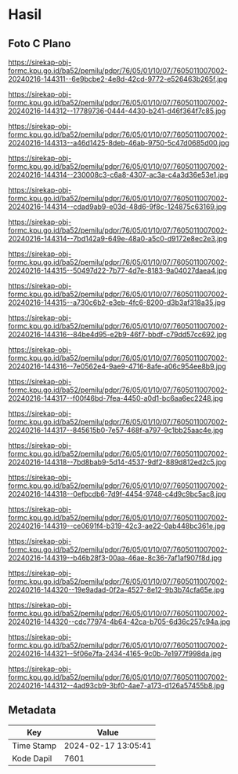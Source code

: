 # Hasil

## Foto C Plano

https://sirekap-obj-formc.kpu.go.id/ba52/pemilu/pdpr/76/05/01/10/07/7605011007002-20240216-144311--6e9bcbe2-4e8d-42cd-9772-e526463b265f.jpg

https://sirekap-obj-formc.kpu.go.id/ba52/pemilu/pdpr/76/05/01/10/07/7605011007002-20240216-144312--17789736-0444-4430-b241-d46f364f7c85.jpg

https://sirekap-obj-formc.kpu.go.id/ba52/pemilu/pdpr/76/05/01/10/07/7605011007002-20240216-144313--a46d1425-8deb-46ab-9750-5c47d0685d00.jpg

https://sirekap-obj-formc.kpu.go.id/ba52/pemilu/pdpr/76/05/01/10/07/7605011007002-20240216-144314--230008c3-c6a8-4307-ac3a-c4a3d36e53e1.jpg

https://sirekap-obj-formc.kpu.go.id/ba52/pemilu/pdpr/76/05/01/10/07/7605011007002-20240216-144314--cdad9ab9-e03d-48d6-9f8c-124875c63169.jpg

https://sirekap-obj-formc.kpu.go.id/ba52/pemilu/pdpr/76/05/01/10/07/7605011007002-20240216-144314--7bd142a9-649e-48a0-a5c0-d9172e8ec2e3.jpg

https://sirekap-obj-formc.kpu.go.id/ba52/pemilu/pdpr/76/05/01/10/07/7605011007002-20240216-144315--50497d22-7b77-4d7e-8183-9a04027daea4.jpg

https://sirekap-obj-formc.kpu.go.id/ba52/pemilu/pdpr/76/05/01/10/07/7605011007002-20240216-144315--a730c6b2-e3eb-4fc6-8200-d3b3af318a35.jpg

https://sirekap-obj-formc.kpu.go.id/ba52/pemilu/pdpr/76/05/01/10/07/7605011007002-20240216-144316--84be4d95-e2b9-46f7-bbdf-c79dd57cc692.jpg

https://sirekap-obj-formc.kpu.go.id/ba52/pemilu/pdpr/76/05/01/10/07/7605011007002-20240216-144316--7e0562e4-9ae9-4716-8afe-a06c954ee8b9.jpg

https://sirekap-obj-formc.kpu.go.id/ba52/pemilu/pdpr/76/05/01/10/07/7605011007002-20240216-144317--f00f46bd-7fea-4450-a0d1-bc6aa6ec2248.jpg

https://sirekap-obj-formc.kpu.go.id/ba52/pemilu/pdpr/76/05/01/10/07/7605011007002-20240216-144317--845615b0-7e57-468f-a797-9c1bb25aac4e.jpg

https://sirekap-obj-formc.kpu.go.id/ba52/pemilu/pdpr/76/05/01/10/07/7605011007002-20240216-144318--7bd8bab9-5d14-4537-9df2-889d812ed2c5.jpg

https://sirekap-obj-formc.kpu.go.id/ba52/pemilu/pdpr/76/05/01/10/07/7605011007002-20240216-144318--0efbcdb6-7d9f-4454-9748-c4d9c9bc5ac8.jpg

https://sirekap-obj-formc.kpu.go.id/ba52/pemilu/pdpr/76/05/01/10/07/7605011007002-20240216-144319--ce0691f4-b319-42c3-ae22-0ab448bc361e.jpg

https://sirekap-obj-formc.kpu.go.id/ba52/pemilu/pdpr/76/05/01/10/07/7605011007002-20240216-144319--b46b28f3-00aa-46ae-8c36-7af1af907f8d.jpg

https://sirekap-obj-formc.kpu.go.id/ba52/pemilu/pdpr/76/05/01/10/07/7605011007002-20240216-144320--19e9adad-0f2a-4527-8e12-9b3b74cfa65e.jpg

https://sirekap-obj-formc.kpu.go.id/ba52/pemilu/pdpr/76/05/01/10/07/7605011007002-20240216-144320--cdc77974-4b64-42ca-b705-6d36c257c94a.jpg

https://sirekap-obj-formc.kpu.go.id/ba52/pemilu/pdpr/76/05/01/10/07/7605011007002-20240216-144321--5f06e7fa-2434-4165-9c0b-7e1977f998da.jpg

https://sirekap-obj-formc.kpu.go.id/ba52/pemilu/pdpr/76/05/01/10/07/7605011007002-20240216-144312--4ad93cb9-3bf0-4ae7-a173-d126a57455b8.jpg


## Metadata

| Key        | Value               |
| ---------- | ------------------- |
| Time Stamp | 2024-02-17 13:05:41 |
| Kode Dapil | 7601                |




